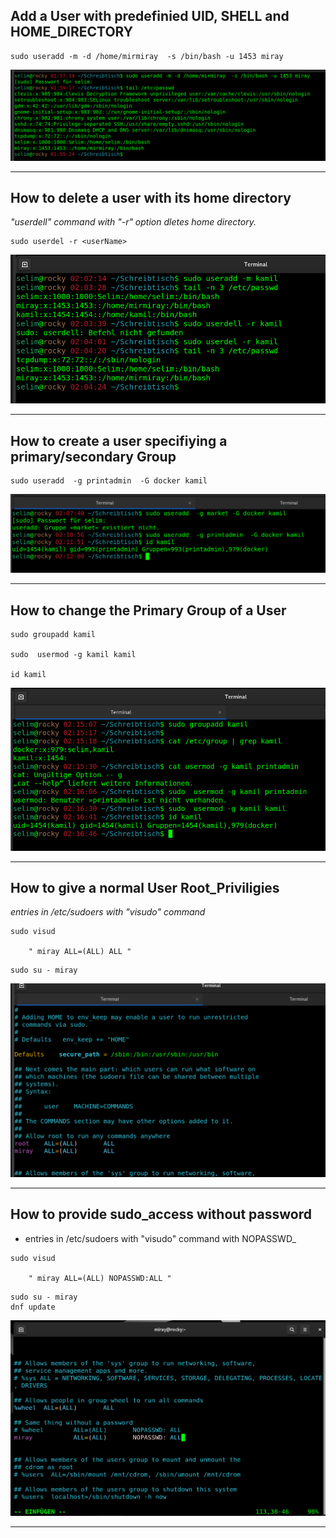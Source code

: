 ## Add a User with predefinied UID, SHELL and HOME_DIRECTORY

````
sudo useradd -m -d /home/mirmiray  -s /bin/bash -u 1453 miray

````

![users1](images/users1.png)

----
## How to delete a user with its home directory

_"userdell" command with "-r" option dletes home directory._

````
sudo userdel -r <userName>
````

![users2](images/users2.png)

----

## How to create a user specifiying a primary/secondary Group


````
sudo useradd  -g printadmin  -G docker kamil 
````

![users3](images/users3.png)

----

## How to change the Primary Group of a User


````
sudo groupadd kamil

sudo  usermod -g kamil kamil

id kamil
````

![users4](images/users4.png)

----

## How to give a normal User Root_Priviligies

_entries in /etc/sudoers with "visudo" command_


````
sudo visud

    " miray ALL=(ALL) ALL "
````

````
sudo su - miray
````

![users5](images/users5.png)

----

## How to provide sudo_access without password

- entries in /etc/sudoers with "visudo" command with NOPASSWD_


````
sudo visud

    " miray ALL=(ALL) NOPASSWD:ALL "
````

````
sudo su - miray
dnf update
````

![users5](images/users7.png)

----